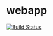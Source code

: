 # webapp
[![Build Status](https://drone.seen.wtf/api/badges/ucl-aa/webapp/status.svg)](https://drone.seen.wtf/ucl-aa/webapp)
